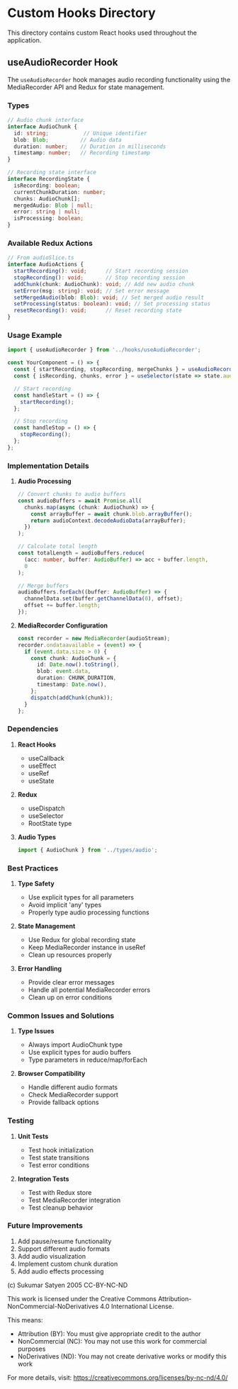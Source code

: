 # Custom Hooks Directory

This directory contains custom React hooks used throughout the application.

## useAudioRecorder Hook

The `useAudioRecorder` hook manages audio recording functionality using the MediaRecorder API and Redux for state management.

### Types

```typescript
// Audio chunk interface
interface AudioChunk {
  id: string;           // Unique identifier
  blob: Blob;          // Audio data
  duration: number;    // Duration in milliseconds
  timestamp: number;   // Recording timestamp
}

// Recording state interface
interface RecordingState {
  isRecording: boolean;
  currentChunkDuration: number;
  chunks: AudioChunk[];
  mergedAudio: Blob | null;
  error: string | null;
  isProcessing: boolean;
}
```

### Available Redux Actions

```typescript
// From audioSlice.ts
interface AudioActions {
  startRecording(): void;      // Start recording session
  stopRecording(): void;       // Stop recording session
  addChunk(chunk: AudioChunk): void; // Add new audio chunk
  setError(msg: string): void; // Set error message
  setMergedAudio(blob: Blob): void; // Set merged audio result
  setProcessing(status: boolean): void; // Set processing status
  resetRecording(): void;      // Reset recording state
}
```

### Usage Example

```typescript
import { useAudioRecorder } from '../hooks/useAudioRecorder';

const YourComponent = () => {
  const { startRecording, stopRecording, mergeChunks } = useAudioRecorder();
  const { isRecording, chunks, error } = useSelector(state => state.audio);

  // Start recording
  const handleStart = () => {
    startRecording();
  };

  // Stop recording
  const handleStop = () => {
    stopRecording();
  };
};
```

### Implementation Details

1. **Audio Processing**
   ```typescript
   // Convert chunks to audio buffers
   const audioBuffers = await Promise.all(
     chunks.map(async (chunk: AudioChunk) => {
       const arrayBuffer = await chunk.blob.arrayBuffer();
       return audioContext.decodeAudioData(arrayBuffer);
     })
   );

   // Calculate total length
   const totalLength = audioBuffers.reduce(
     (acc: number, buffer: AudioBuffer) => acc + buffer.length, 
     0
   );

   // Merge buffers
   audioBuffers.forEach((buffer: AudioBuffer) => {
     channelData.set(buffer.getChannelData(0), offset);
     offset += buffer.length;
   });
   ```

2. **MediaRecorder Configuration**
   ```typescript
   const recorder = new MediaRecorder(audioStream);
   recorder.ondataavailable = (event) => {
     if (event.data.size > 0) {
       const chunk: AudioChunk = {
         id: Date.now().toString(),
         blob: event.data,
         duration: CHUNK_DURATION,
         timestamp: Date.now(),
       };
       dispatch(addChunk(chunk));
     }
   };
   ```

### Dependencies

1. **React Hooks**
   - useCallback
   - useEffect
   - useRef
   - useState

2. **Redux**
   - useDispatch
   - useSelector
   - RootState type

3. **Audio Types**
   ```typescript
   import { AudioChunk } from '../types/audio';
   ```

### Best Practices

1. **Type Safety**
   - Use explicit types for all parameters
   - Avoid implicit 'any' types
   - Properly type audio processing functions

2. **State Management**
   - Use Redux for global recording state
   - Keep MediaRecorder instance in useRef
   - Clean up resources properly

3. **Error Handling**
   - Provide clear error messages
   - Handle all potential MediaRecorder errors
   - Clean up on error conditions

### Common Issues and Solutions

1. **Type Issues**
   - Always import AudioChunk type
   - Use explicit types for audio buffers
   - Type parameters in reduce/map/forEach

2. **Browser Compatibility**
   - Handle different audio formats
   - Check MediaRecorder support
   - Provide fallback options

### Testing

1. **Unit Tests**
   - Test hook initialization
   - Test state transitions
   - Test error conditions

2. **Integration Tests**
   - Test with Redux store
   - Test MediaRecorder integration
   - Test cleanup behavior

### Future Improvements

1. Add pause/resume functionality
2. Support different audio formats
3. Add audio visualization
4. Implement custom chunk duration
5. Add audio effects processing

(c) Sukumar Satyen 2005 CC-BY-NC-ND

This work is licensed under the Creative Commons Attribution-NonCommercial-NoDerivatives 4.0 International License.

This means:
- Attribution (BY): You must give appropriate credit to the author
- NonCommercial (NC): You may not use this work for commercial purposes
- NoDerivatives (ND): You may not create derivative works or modify this work

For more details, visit: https://creativecommons.org/licenses/by-nc-nd/4.0/
